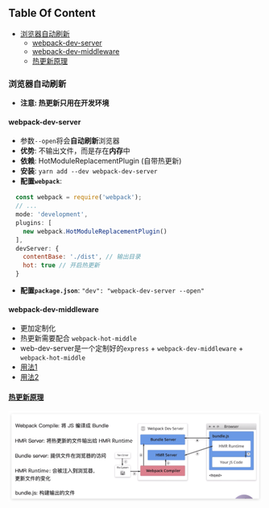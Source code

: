 <!-- START doctoc generated TOC please keep comment here to allow auto update -->
<!-- DON'T EDIT THIS SECTION, INSTEAD RE-RUN doctoc TO UPDATE -->
## Table Of Content

- [浏览器自动刷新](#%E6%B5%8F%E8%A7%88%E5%99%A8%E8%87%AA%E5%8A%A8%E5%88%B7%E6%96%B0)
  - [webpack-dev-server](#webpack-dev-server)
  - [webpack-dev-middleware](#webpack-dev-middleware)
  - [热更新原理](#%E7%83%AD%E6%9B%B4%E6%96%B0%E5%8E%9F%E7%90%86)

<!-- END doctoc generated TOC please keep comment here to allow auto update -->

### 浏览器自动刷新
- **注意: 热更新只用在开发环境**
#### webpack-dev-server
- 参数`--open`将会**自动刷新**浏览器
- **优势**: 不输出文件，而是存在**内存**中
- **依赖**: HotModuleReplacementPlugin (自带热更新)
- **安装**: `yarn add --dev webpack-dev-server`
- **配置`webpack`**: 
```javascript
  const webpack = require('webpack');
  // ...
  mode: 'development',
  plugins: [
    new webpack.HotModuleReplacementPlugin()
  ],
  devServer: {
    contentBase: './dist', // 输出目录
    hot: true // 开启热更新
  }
```
- **配置`package.json`**: `"dev": "webpack-dev-server --open"`

#### webpack-dev-middleware
- 更加定制化
- 热更新需要配合 `webpack-hot-middle`
- web-dev-server是一个定制好的`express` + `webpack-dev-middleware` + `webpack-hot-middle`
- [用法1](https://segmentfault.com/a/1190000011761306)
- [用法2](https://andyyou.github.io/2016/05/30/webpack-dev-middleware-in-express/)

#### [热更新原理](https://time.geekbang.org/course/detail/190-98391)

<div style="text-align:center; margin:auto"><img src="img/2019-12-13-21-37-51.png"></div>